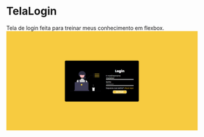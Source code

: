 # TelaLogin
Tela de login feita para treinar meus conhecimento em flexbox.
![Layout do site](https://github.com/alwspiderc/TelaLogin/blob/main/tela-login.png)
